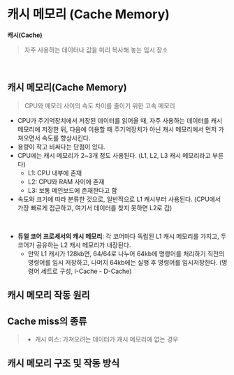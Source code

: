 # 캐시 메모리 (Cache Memory)

**캐시(Cache)**
> 자주 사용하는 데이터나 값을 미리 복사해 놓는 임시 장소

<br>

## 캐시 메모리(Cache Memory)
> CPU와 메모리 사이의 속도 차이를 줄이기 위한 고속 메모리

- CPU가 주기억장치에서 저장된 데이터를 읽어올 때, 자주 사용하는 데이터를 캐시 메모리에 저장한 뒤, 다음에 이용할 때 주기억장치가 아닌 캐시 메모리에서 먼저 가져오면서 속도를 향상시킨다.
- 용량이 작고 비싸다는 단점이 있다.
- CPU에는 캐시 메모리가 2~3개 정도 사용된다. (L1, L2, L3 캐시 메모리라고 부른다)
  - L1: CPU 내부에 존재
  - L2: CPU와 RAM 사이에 존재
  - L3: 보통 메인보드에 존재한다고 함
- 속도와 크기에 따라 분류한 것으로, 일반적으로 L1 캐시부터 사용된다. (CPU에서 가장 빠르게 접근하고, 여기서 데이터를 찾지 못하면 L2로 감)

<br>

- **듀얼 코어 프로세서의 캐시 메모리**: 각 코어마다 독립된 L1 캐시 메모리를 가지고, 두 코어가 공유하는 L2 캐시 메모리가 내장된다.
  - 만약 L1 캐시가 128kb면, 64/64로 나누어 64kb에 명령어를 처리하기 직전의 명령어를 임시 저장하고, 나머지 64kb에는 실행 후 명령어를 임시저장한다. (명령어 세트로 구성, I-Cache - D-Cache)


## 캐시 메모리 작동 원리

## Cache miss의 종류

> - 캐시 미스: 가져오려는 데이터가 캐시 메모리에 없는 경우

## 캐시 메모리 구조 및 작동 방식

